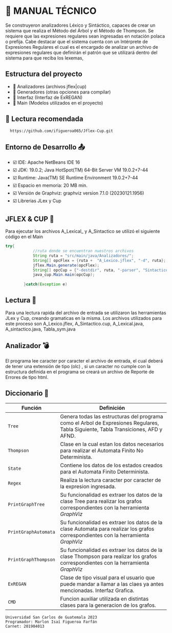 # :pushpin: MANUAL TÉCNICO 

 Se construyeron analizadores Léxico y Sintáctico, capaces de crear un
sistema que realiza el Método del Árbol y el Método de Thompson. Se requiere que las expresiones regulares sean ingresadas en notación
polaca o prefija.
Cabe destacar que el sistema cuenta con un Intérprete de Expresiones Regulares el cual es el 
encargado de analizar un archivo de expresiones regulares que definirán el
patrón que se utilizará dentro del sistema para que reciba los lexemas,

## Estructura del proyecto
-  :file_folder: Analizadores (archivos jflex|cup)
-  :file_folder: Generadores (otras opciones para compilar)
-  :file_folder: Interfaz (Interfaz de ExREGAN)
-  :file_folder: Main (Modelos utilizados en el proyecto)

##  :notebook_with_decorative_cover: Lectura recomendada 
      https://github.com/ifigueroa065/Jflex-Cup.git

## Entorno de Desarrollo :outbox_tray:


- :ballot_box_with_check: IDE:       Apache NetBeans IDE 16 
- :ballot_box_with_check: JDK:      19.0.2; Java HotSpot(TM) 64-Bit Server VM 19.0.2+7-44
- :ballot_box_with_check: Runtime:  Java(TM) SE Runtime Environment 19.0.2+7-44
- :ballot_box_with_check: Espacio en memoria:   20 MB min.
- :ballot_box_with_check: Versión de Graphviz:    graphviz version 7.1.0 (20230121.1956)
- :ballot_box_with_check: Librerias JLex y Cup

## JFLEX & CUP 🍵


Para ejecutar los archivos A_Lexical_ y A_Sintactico se utilizó el siguiente código en el Main 
```java
try{        
            //ruta donde se encuentran nuestros archivos
            String ruta = "src/main/java/Analizadores/";
            String[] opcFlex = {ruta +  "A_Lexico.jflex", "-d", ruta};
            jflex.Main.generate(opcFlex);
            String[] opcCup = {"-destdir", ruta, "-parser", "Sintactico", ruta + "A_Sintactico.cup"};
            java_cup.Main.main(opcCup);
            
        }catch(Exception e)
```
## Lectura :blue_book:

Para una lectura rapida del archivo de entrada se utilizaron las herramientas JLex y Cup, creando gramaticas en la misma. Los archivos utilizados para este proceso son A_Lexico.jflex, A_Sintactico.cup, A_Lexical.java, A_sintactico.java, Tabla_sym.java

## Analizador :bomb:

El programa lee caracter por caracter el archivo de entrada, el cual deberá de tener una extensión de tipo (olc) , si un caracter no cumple con la estructura definida en el programa se creará un archivo de Reporte de Errores de tipo html.




## Diccionario 📖

Función |  Definición 
------------ | -------------
`Tree` | Genera todas las estructuras del programa como el Arbol de Expresiones Regulares, Tabla Siguiente, Tabla Transiciones, AFD y AFND.
`Thompson` | Clase en la cual estan los datos necesarios para realizar el Automata Finito No Determinista.
`State` | Contiene los datos de los estados creados para el Automata Finito Determinista.
`Regex` | Realiza la lectura caracter por caracter de la expresion ingresada.
`PrintGraphTree` | Su funcionalidad es extraer los datos de la clase Tree para realizar los grafos correspondientes con la herramienta _GraphViz_
`PrintGraphAutomata` | Su funcionalidad es extraer los datos de la clase Automata para realizar los grafos correspondientes con la herramienta _GraphViz_
`PrintGraphThompson` | Su funcionalidad es extraer los datos de la clase Thompson para realizar los grafos correspondientes con la herramienta _GraphViz_
`ExREGAN` | Clase de tipo visual para el usuario que puede mandar a llamar a las claes ya antes mencionadas. Interfaz Grafica.
`CMD` | Funcion auxiliar utilizada en distintas clases para la generacion de los grafos.


```
Universidad San Carlos de Guatemala 2023
Programador: Marlon Isaí Figueroa Farfán
Carnet: 201904013
```